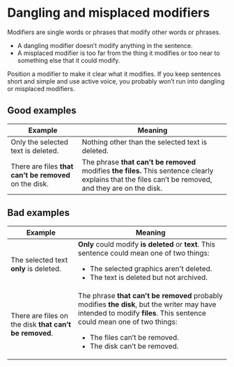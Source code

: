 # Dangling and misplaced modifiers

Modifiers are single words or phrases that modify other words or phrases.

* A dangling modifier doesn’t modify anything in the sentence.
* A misplaced modifier is too far from the thing it modifies or too near to something else that it could modify.

Position a modifier to make it clear what it modifies. If you keep sentences short and simple and use active voice, you probably won’t run into dangling or misplaced modifiers.

## Good examples

| **Example** | **Meaning** |
|---|---|
| Only the selected text is deleted. | Nothing other than the selected text is deleted. |
| There are files **that can’t be removed** on the disk. | The phrase **that can’t be removed** modifies **the files.** This sentence clearly explains that the files can’t be removed, and they are on the disk. |

## Bad examples

| **Example** | **Meaning** |
|---|---|
| The selected text **only** is deleted. | **Only** could modify **is deleted** or **text**. This sentence could mean one of two things:<ul><li>The selected graphics aren't deleted.</li><li>The text is deleted but not archived.</li></ul> |
| There are files on the disk **that can’t be removed**. | The phrase **that can’t be removed** probably modifies **the disk**, but the writer may have intended to modify **files**. This sentence could mean one of two things:<ul><li>The files can’t be removed.</li><li>The disk can’t be removed. </li></ul> |
